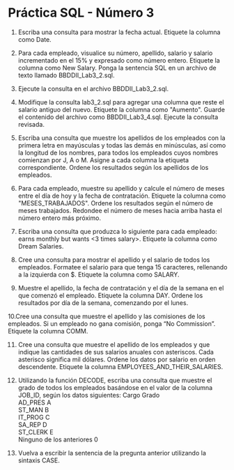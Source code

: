 # Práctica SQL - Número 3

1.	Escriba una consulta para mostrar la fecha actual. Etiquete la columna como Date.

2.	Para cada empleado, visualice su número, apellido, salario y salario incrementado en el 15% y expresado como número entero. Etiquete la columna como New Salary. Ponga la sentencia SQL en un archivo de texto llamado BBDDII_Lab3_2.sql.

3.	Ejecute la consulta en el archivo BBDDII_Lab3_2.sql.        

4.	Modifique la consulta lab3_2.sql para agregar una columna que reste el salario antiguo del nuevo. Etiquete la columna como "Aumento". Guarde el contenido del archivo como BBDDII_Lab3_4.sql. Ejecute la consulta revisada.

5. Escriba una consulta que muestre los apellidos de los empleados con la primera letra en mayúsculas y todas las demás en minúsculas, así como la longitud de los nombres, para todos los empleados cuyos nombres comienzan por J, A o M. Asigne a cada columna la etiqueta correspondiente. Ordene los resultados según los apellidos de los empleados.

6. Para cada empleado, muestre su apellido y calcule el número de meses entre el día de hoy y la fecha de contratación. Etiquete la columna como "MESES_TRABAJADOS". Ordene los resultados según el número de meses trabajados. Redondee el número de meses hacia arriba hasta el número entero más próximo.

7.	Escriba una consulta que produzca lo siguiente para cada empleado:	<employee last name> earns <salary> monthly but wants <3 times salary>. Etiquete la columna como Dream Salaries.

8.	Cree una consulta para mostrar el apellido y el salario de todos los empleados. Formatee el salario para que tenga 15 caracteres, rellenando a la izquierda con $. Etiquete la columna como SALARY.

9.	Muestre el apellido, la fecha de contratación y el día de la semana en el que comenzó el empleado. Etiquete la columna DAY. Ordene los resultados por día de la semana, comenzando 	por el lunes.

10.Cree una consulta que muestre el apellido y las comisiones de los empleados. Si un empleado 	no gana comisión, ponga “No Commission”. Etiquete la columna COMM.

11.	Cree una consulta que muestre el apellido de los empleados y que indique las cantidades de sus salarios anuales con asteriscos. Cada asterisco significa mil dólares. Ordene los datos por salario en orden descendente. Etiquete la columna EMPLOYEES_AND_THEIR_SALARIES.

12. Utilizando la función DECODE, escriba una consulta que muestre el grado de todos los empleados basándose en el valor de la columna JOB_ID, según los datos siguientes:
	Cargo						Grado 	
	AD_PRES						A	
	ST_MAN						B	
	IT_PROG						C	
	SA_REP						D	
	ST_CLERK					E	
	Ninguno de los anteriores	0	

13. Vuelva a escribir la sentencia de la pregunta anterior utilizando la sintaxis CASE.
